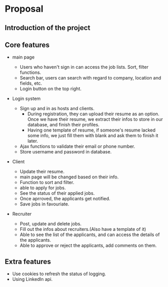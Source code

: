 # Proposal

## Introduction of the project

## Core features

- main page
  - Users who haven't sign in can access the job lists. Sort, filter functions.
  - Search bar, users can search with regard to company, location and fields, etc.
  - Login button on the top right.

- Login system
  - Sign up and in as hosts and clients.
    - During registration, they can upload their resume as an option. Once we have their resume, we extract their infos to store in our database, and finish their profiles.
    - Having one template of resume, if someone's resume lacked some info, we just fill them with blank and ask them to finish it later.
  - Ajax functions to validate their email or phone number.
  - Store username and password in database.

- Client
  - Update their resume.
  - main page will be changed based on their info.
  - Function to sort and filter.
  - able to apply for jobs.
  - See the status of their applied jobs.
  - Once aprroved, the applicants get notified.
  - Save jobs in favouriate.

- Recruiter
  - Post, update and delete jobs.
  - Fill out the infos about recruiters.(Also have a template of it)
  - Able to see the list of the applicants, and can access the details of the applicants.
  - Able to approve or reject the applicants, add comments on them.

## Extra features

- Use cookies to refresh the status of logging.
- Using LinkedIn api.